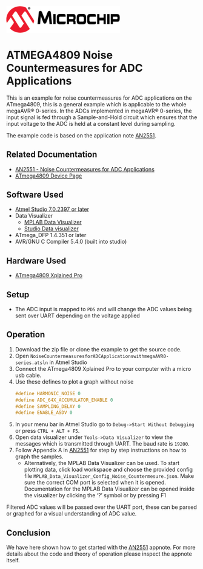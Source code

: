 <a href="https://www.microchip.com" rel="nofollow"><img src="images/microchip.png" alt="MCHP" width="300"/></a>

# ATMEGA4809 Noise Countermeasures for ADC Applications

This is an example for noise countermeasures for ADC applications on the ATmega4809, this is a general example which is applicable to the whole megaAVR® 0-series. In the ADCs implemented in megaAVR® 0-series, the input signal is fed through a Sample-and-Hold circuit which ensures that the input voltage to the ADC is held at a constant level during sampling.

The example code is based on the application note [AN2551](https://www.microchip.com/wwwAppNotes/AppNotes.aspx?appnote=en600674).

## Related Documentation

- [AN2551 -  Noise Countermeasures for ADC Applications ](https://www.microchip.com/wwwAppNotes/AppNotes.aspx?appnote=en600674)
- [ATmega4809 Device Page](https://www.microchip.com/wwwproducts/en/ATMEGA4809)

## Software Used

- [Atmel Studio 7.0.2397 or later](https://www.microchip.com/mplab/avr-support/atmel-studio-7)
- Data Visualizer
    - [MPLAB Data Visualizer](https://gallery.microchip.com/packages/MPLAB-Data-Visualizer-Standalone(Windows)/)
    - [Studio Data visualizer](https://www.microchip.com/mplab/avr-support/data-visualizer)
- ATmega_DFP 1.4.351 or later
- AVR/GNU C Compiler 5.4.0 (built into studio)

## Hardware Used

- [ATmega4809 Xplained Pro](https://www.microchip.com/developmenttools/ProductDetails/ATMEGA4809-XPRO)

## Setup

* The ADC input is mapped to `PD5` and will change the ADC values being sent over UART depending on the voltage applied

## Operation

1. Download the zip file or clone the example to get the source code.
2. Open `NoiseCountermeasuresforADCApplicationswithmegaAVR0-series.atsln` in Atmel Studio
3. Connect the ATmega4809 Xplained Pro to your computer with a micro usb cable.
4. Use these defines to plot a graph without noise
    ```c
    #define HARMONIC_NOISE 0
    #define ADC_64X_ACCUMULATOR_ENABLE 0
    #define SAMPLING_DELAY 0
    #define ENABLE_ASDV 0 
    ```
5. In your menu bar in Atmel Studio go to `Debug->Start Without Debugging` or press `CTRL + ALT + F5`.
6. Open data visualizer under `Tools->Data Visualizer` to view the messages which is transmitted through UART. The baud rate is `19200`.
7. Follow Appendix A in [AN2551](https://www.microchip.com/wwwAppNotes/AppNotes.aspx?appnote=en600674) for step by step instructions on how to graph the samples.
    * Alternatively, the MPLAB Data Visualizer can be used. To start plotting data, click load workspace and choose the provided config file `MPLAB_Data_Visualizer_Config_Noise_Countermesure.json`. Make sure the correct COM port is selected when it is opened. Documentation for the MPLAB Data Visualizer can be opened inside the visualizer by clicking the ‘?’ symbol or by pressing F1 

Filtered ADC values will be passed over the UART port, these can be parsed or graphed for a visual understanding of ADC value.

## Conclusion

We have here shown how to get started with the [AN2551](https://www.microchip.com/wwwAppNotes/AppNotes.aspx?appnote=en600674) appnote. For more details about the code and theory of operation please inspect the appnote itself.